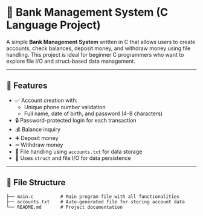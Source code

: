 # 🏦 Bank Management System (C Language Project)

A simple **Bank Management System** written in C that allows users to create accounts, check balances, deposit money, and withdraw money using file handling. This project is ideal for beginner C programmers who want to explore file I/O and struct-based data management.

---

## 🚀 Features

- ✅ Account creation with:
  - Unique phone number validation
  - Full name, date of birth, and password (4-8 characters)
- 🔒 Password-protected login for each transaction
- 💰 Balance inquiry
- ➕ Deposit money
- ➖ Withdraw money
- 💾 File handling using `accounts.txt` for data storage
- 🧱 Uses `struct` and file I/O for data persistence

---

## 📂 File Structure

```plaintext
├── main.c          # Main program file with all functionalities
├── accounts.txt    # Auto-generated file for storing account data
└── README.md       # Project documentation

